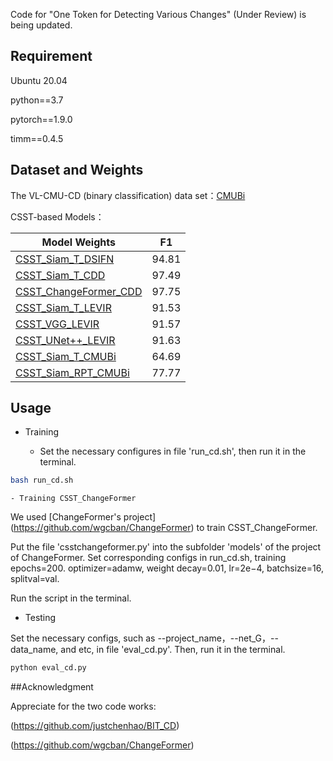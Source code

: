 Code for "One Token for Detecting Various Changes" (Under Review) is being updated.

## Requirement
Ubuntu 20.04

python==3.7

pytorch==1.9.0

timm==0.4.5


## Dataset and Weights
The VL-CMU-CD (binary classification) data set：[CMUBi](https://pan.baidu.com/s/1UI34-Wide_pVFBCX9eaQpQ?pwd=8sgw)

CSST-based Models：

| Model Weights     | F1     |
| ---------- | ---------- |
| [CSST_Siam_T_DSIFN](https://pan.baidu.com/s/1_CdnHdOUYCENeHf2MIdbEg?pwd=4ba7) | 94.81 |
| [CSST_Siam_T_CDD](https://pan.baidu.com/s/1Coj_MwMmT8HZljtwGikB5g?pwd=7r3n) | 97.49 |
| [CSST_ChangeFormer_CDD](https://pan.baidu.com/s/1sdtbXrmATqcHbWyVB685BA?pwd=rmf1) | 97.75 |
| [CSST_Siam_T_LEVIR](https://pan.baidu.com/s/1ROvAKzMvqgBICIVN99Ixsw?pwd=gxup) | 91.53 |
| [CSST_VGG_LEVIR](https://pan.baidu.com/s/1xIMtXjNh4AAbX3e06WUFJA?pwd=v5g9) | 91.57 |
| [CSST_UNet++_LEVIR](https://pan.baidu.com/s/1hNYsSQl00kWM6pOyqzOSYw?pwd=845w) | 91.63 |
| [CSST_Siam_T_CMUBi](https://pan.baidu.com/s/1Td8i5YoNtswYplfpf5OnZg?pwd=e3hc) | 64.69 |
| [CSST_Siam_RPT_CMUBi](https://pan.baidu.com/s/1tgrl3ixt5e-qCPOX-Tkhrg?pwd=cmrx) | 77.77 |


## Usage

- Training

	- Set the necessary configures in file 'run_cd.sh', then run it in the terminal.

```sh
bash run_cd.sh
```

	- Training CSST_ChangeFormer

We used [ChangeFormer's project] (https://github.com/wgcban/ChangeFormer) to train CSST_ChangeFormer. 

Put the file 'csstchangeformer.py' into the subfolder 'models' of the project of ChangeFormer. Set corresponding configs in run_cd.sh, training epochs=200. optimizer=adamw, weight decay=0.01, lr=2e−4, batchsize=16, splitval=val.

Run the script in the terminal.

- Testing
  
Set the necessary configs, such as --project_name，--net_G，--data_name, and etc, in file 'eval_cd.py'. Then, run it in the terminal.

```sh
python eval_cd.py
```

##Acknowledgment

Appreciate for the two code works:

(https://github.com/justchenhao/BIT_CD)

(https://github.com/wgcban/ChangeFormer)

